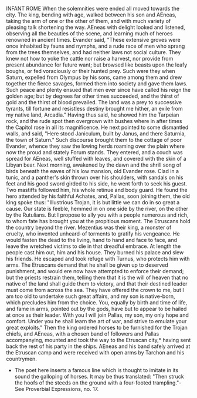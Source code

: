INFANT ROME
  When the solemnities were ended all moved towards the city. The
  king, bending with age, walked between his son and AEneas, taking
  the arm of one or the other of them, and with much variety of pleasing
  talk shortening the way. AEneas with delight looked and listened,
  observing all the beauties of the scene, and learning much of heroes
  renowned in ancient times. Evander said, "These extensive groves
  were once inhabited by fauns and nymphs, and a rude race of men who
  sprang from the trees themselves, and had neither laws not social
  culture. They knew not how to yoke the cattle nor raise a harvest, nor
  provide from present abundance for future want; but browsed like
  beasts upon the leafy boughs, or fed voraciously or their hunted prey.
  Such were they when Saturn, expelled from Olympus by his sons, came
  among them and drew together the fierce savages, formed them into
  society and gave them laws. Such peace and plenty ensued that men ever
  since have called his reign the golden age; but by degrees far other
  times succeeded, and the thirst of gold and the thirst of blood
  prevailed. The land was a prey to successive tyrants, till fortune and
  resistless destiny brought me hither, an exile from my native land,
  Arcadia."
  Having thus said, he showed him the Tarpeian rock, and the rude spot
  then overgrown with bushes where in after times the Capitol rose in
  all its magnificence. He next pointed to some dismantled walls, and
  said, "Here stood Janiculum, built by Janus, and there Saturnia, the
  town of Saturn." Such discourse brought them to the cottage of poor
  Evander, whence they saw the lowing herds roaming over the plain where
  now the proud and stately Forum stands. They entered, and a couch
  was spread for AEneas, well stuffed with leaves, and covered with
  the skin of a Libyan bear.
  Next morning, awakened by the dawn and the shrill song of birds
  beneath the eaves of his low mansion, old Evander rose. Clad in a
  tunic, and a panther's skin thrown over his shoulders, with sandals on
  his feet and his good sword girded to his side, he went forth to
  seek his guest. Two mastiffs followed him, his whole retinue and
  body guard. He found the hero attended by his faithful Achates, and,
  Pallas, soon joining them, the old king spoke thus:
  "Illustrious Trojan, it is but little we can do in so great a cause.
  Our state is feeble, hemmed in on one side by the river, on the
  other by the Rutulians. But I propose to ally you with a people
  numerous and rich, to whom fate has brought you at the propitious
  moment. The Etruscans hold the country beyond the river. Mezentius was
  their king, a monster of cruelty, who invented unheard-of torments
  to gratify his vengeance. He would fasten the dead to the living, hand
  to hand and face to face, and leave the wretched victims to die in
  that dreadful embrace. At length the people cast him out, him and
  his house. They burned his palace and slew his friends. He escaped and
  took refuge with Turnus, who protects him with arms. The Etruscans
  demand that he shall be given up to deserved punishment, and would ere
  now have attempted to enforce their demand; but the priests restrain
  them, telling them that it is the will of heaven that no native of the
  land shall guide them to victory, and that their destined leader
  must come from across the sea. They have offered the crown to me,
  but I am too old to undertake such great affairs, and my son is
  native-born, which precludes him from the choice. You, equally by
  birth and time of life, and fame in arms, pointed out by the gods,
  have but to appear to be hailed at once as their leader. With you I
  will join Pallas, my son, my only hope and comfort. Under you he shall
  learn the art of war, and strive to emulate your great exploits."
  Then the king ordered horses to be furnished for the Trojan
  chiefs, and AEneas, with a chosen band of followers and Pallas
  accompanying, mounted and took the way to the Etruscan city,* having
  sent back the rest of his party in the ships. AEneas and his band
  safely arrived at the Etruscan camp and were received with open arms
  by Tarchon and his countrymen.

  * The poet here inserts a famous line which is thought to imitate in
  its sound the galloping of horses. It may be thus translated: "Then
  struck the hoofs of the steeds on the ground with a four-footed
  trampling."- See Proverbial Expressions, no. 17.